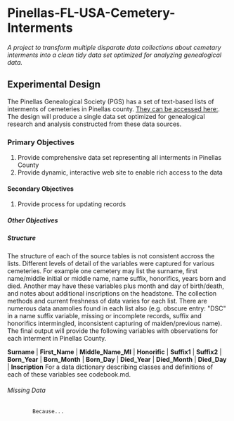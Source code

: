 # Pinellas-FL-USA-Cemetery-Interments
*A project to transform multiple disparate data collections about cemetary interments into a clean tidy data set optimized for analyzing genealogical data.*
## Experimental Design
The Pinellas Genealogical Society (PGS) has a set of text-based lists of interments of cemeteries in Pinellas county.  [They can be accessed here:](http://www.rootsweb.ancestry.com/~flpgs/pgs-cemetery-indexes.htm).
The design will produce a single data set optimized for genealogical research and analysis constructed from these data sources.
### Primary Objectives
1. Provide comprehensive data set representing all interments in Pinellas County
2. Provide dynamic, interactive web site to enable rich access to the data

#### Secondary Objectives
1. Provide process for updating records

##### Other Objectives

##### Structure
The structure of each of the source tables is not consistent accross the lists. Different levels of detail of the variables were captured for various cemeteries.  For example one cemetery may list the surname, first name/middle initial or middle name, name suffix, honorifics, years born and died.  Another may have these variables plus month and day of birth/death, and notes about additional inscriptions on the headstone.  The collection methods and current freshness of data varies for each list.  There are numerous data anamolies found in each list also (e.g. obscure entry: "DSC" in a name suffix variable, missing or incomplete records, suffix and honorifics intermingled, inconsistent capturing of maiden/previous name). The final output will provide the following variables with observations for each interment in Pinellas County.

**Surname** | **First_Name** | **Middle_Name_MI** | **Honorific** | **Suffix1** | **Suffix2** | **Born_Year** | **Born_Month** | **Born_Day** | **Died_Year** | **Died_Month** | **Died_Day** | **Inscription** 
For a data dictionary describing classes and definitions of each of these variables see codebook.md.
######      Missing Data
            Because...
